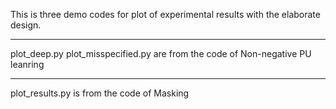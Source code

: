 This is three demo codes for plot of experimental results with the elaborate design.

--------------------------------------------------------------------------------------
plot_deep.py
plot_misspecified.py 
are from the code of Non-negative PU leanring 

--------------------------------------------------------------------------------------
plot_results.py
is from the code of Masking 
